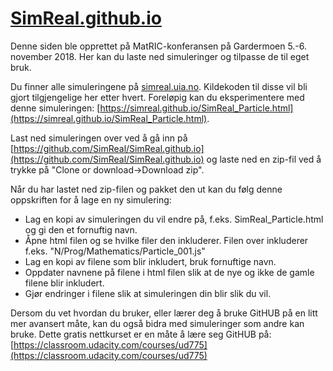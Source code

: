 [SimReal.github.io](https://simreal.github.io)
===================

Denne siden ble opprettet på MatRIC-konferansen på Gardermoen 5.-6. november 2018. Her kan du laste ned simuleringer og tilpasse de til eget bruk. 

Du finner alle simuleringene på [simreal.uia.no](https://simreal.uia.no). Kildekoden til disse vil bli gjort tilgjengelige her etter hvert. Foreløpig kan du eksperimentere med denne simuleringen: [https://simreal.github.io/SimReal_Particle.html](https://simreal.github.io/SimReal_Particle.html).

Last ned simuleringen over ved å gå inn på [https://github.com/SimReal/SimReal.github.io](https://github.com/SimReal/SimReal.github.io) og laste ned en zip-fil ved å trykke på "Clone or download->Download zip". 

Når du har lastet ned zip-filen og pakket den ut kan du følg denne oppskriften for å lage en ny simulering:

- Lag en kopi av simuleringen du vil endre på, f.eks. SimReal_Particle.html og gi den et fornuftig navn.
- Åpne html filen og se hvilke filer den inkluderer. Filen over inkluderer f.eks. "N/Prog/Mathematics/Particle_001.js" 
- Lag en kopi av filene som blir inkludert, bruk fornuftige navn. 
- Oppdater navnene på filene i html filen slik at de nye og ikke de gamle filene blir inkludert.
- Gjør endringer i filene slik at simuleringen din blir slik du vil. 

Dersom du vet hvordan du bruker, eller lærer deg å bruke GitHUB på en litt mer avansert måte, kan du også bidra med simuleringer som andre kan bruke. Dette gratis nettkurset er en måte å lære seg GitHUB på: [https://classroom.udacity.com/courses/ud775](https://classroom.udacity.com/courses/ud775)


